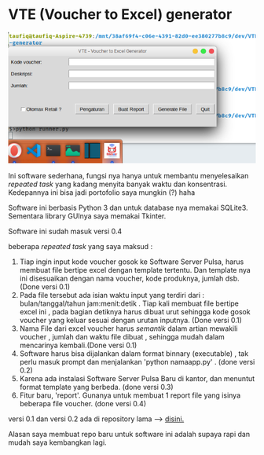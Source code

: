 # VTE (Voucher to Excel) generator

![Skrinsot Aplikasi](screenshot.png)

Ini software sederhana, fungsi nya hanya untuk membantu menyelesaikan _repeated task_ yang kadang menyita banyak waktu dan konsentrasi. Kedepannya ini bisa jadi portofolio saya mungkin (?) haha

Software ini berbasis Python 3 dan untuk database nya memakai SQLite3. Sementara library GUInya saya memakai Tkinter.

Software ini sudah masuk versi 0.4

beberapa _repeated task_ yang saya maksud :
1. Tiap ingin input kode voucher gosok ke Software Server Pulsa, harus membuat file bertipe excel dengan template tertentu. Dan template nya ini disesuaikan dengan nama voucher, kode produknya, jumlah dsb. (Done versi 0.1)
2. Pada file tersebut ada isian waktu input yang terdiri dari : bulan/tanggal/tahun jam:menit:detik . Tiap kali membuat file bertipe excel ini , pada bagian detiknya harus dibuat urut sehingga kode gosok voucher yang keluar sesuai dengan urutan inputnya. (Done versi 0.1)
3. Nama File dari excel voucher harus *semantik* dalam artian mewakili voucher , jumlah dan waktu file dibuat , sehingga mudah dalam mencarinya kembali.(Done versi 0.1)
4. Software harus bisa dijalankan dalam format binnary (executable) , tak perlu masuk prompt dan menjalankan 'python namaapp.py' . (done versi 0.2)
5. Karena ada instalasi Software Server Pulsa Baru di kantor, dan menuntut format template yang berbeda. (done versi 0.3)
6. Fitur baru, 'report'. Gunanya untuk membuat 1 report file yang isinya beberapa file voucher. (done versi 0.4)

versi 0.1 dan versi 0.2 ada di repository lama --> [disini.](https://github.com/taufiq33/vte-generator)

Alasan saya membuat repo baru untuk software ini adalah supaya rapi dan mudah saya kembangkan lagi.

